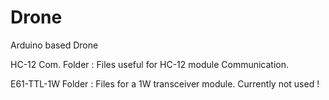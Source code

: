 # Drone
Arduino based Drone

HC-12 Com. Folder : Files useful for HC-12 module Communication.

E61-TTL-1W Folder : Files for a 1W transceiver module. Currently not used !
